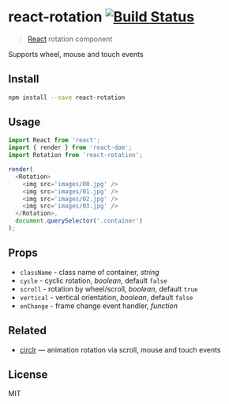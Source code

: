 # react-rotation [![Build Status][travis-image]][travis-url]

> [React][react] rotation component

Supports wheel, mouse and touch events

## Install

```sh
npm install --save react-rotation
```

## Usage

```js
import React from 'react';
import { render } from 'react-dom';
import Rotation from 'react-rotation';

render(
  <Rotation>
    <img src='images/00.jpg' />
    <img src='images/01.jpg' />
    <img src='images/02.jpg' />
    <img src='images/03.jpg' />
  </Rotation>,
  document.querySelector('.container')
);
```

## Props

* `className` - class name of container, *string*
* `cycle` - cyclic rotation, *boolean*, default `false`
* `scroll` - rotation by wheel/scroll, *boolean*, default `true`
* `vertical` - vertical orientation, *boolean*, default `false`
* `onChange` - frame change event handler, *function*

## Related

* [circlr][circlr] — animation rotation via scroll, mouse and touch events

## License

MIT

[travis-url]: https://travis-ci.org/andrepolischuk/react-rotation
[travis-image]: https://travis-ci.org/andrepolischuk/react-rotation.svg?branch=master

[react]: https://github.com/facebook/react
[circlr]: https://github.com/andrepolischuk/circlr
